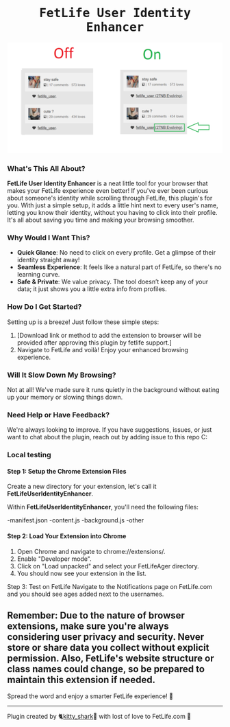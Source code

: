 <h1 align="center" style="font-family: 'JetBrains Mono', monospace;">FetLife User Identity Enhancer</h1>

<p align="center">
  <img src="preview/preview.png" alt="FetLife User Identity Enhancer"/>
</p>

### What's This All About?

**FetLife User Identity Enhancer** is a neat little tool for your browser that makes your FetLife experience even better! If you've ever been curious about someone's identity while scrolling through FetLife, this plugin's for you. With just a simple setup, it adds a little hint next to every user's name, letting you know their identity, without you having to click into their profile. It's all about saving you time and making your browsing smoother.

### Why Would I Want This? 

- **Quick Glance**: No need to click on every profile. Get a glimpse of their identity straight away!
- **Seamless Experience**: It feels like a natural part of FetLife, so there's no learning curve.
- **Safe & Private**: We value privacy. The tool doesn’t keep any of your data; it just shows you a little extra info from profiles.

### How Do I Get Started?

Setting up is a breeze! Just follow these simple steps:

1. [Download link or method to add the extension to browser will be provided after approving this plugin by fetlife support.]
2. Navigate to FetLife and voilà! Enjoy your enhanced browsing experience.

### Will It Slow Down My Browsing?

Not at all! We've made sure it runs quietly in the background without eating up your memory or slowing things down.

### Need Help or Have Feedback?

We're always looking to improve. If you have suggestions, issues, or just want to chat about the plugin, reach out by adding issue to this repo C: 

### Local testing 

#### Step 1: Setup the Chrome Extension Files
Create a new directory for your extension, let's call it **FetLifeUserIdentityEnhancer**.

Within **FetLifeUserIdentityEnhancer**, you'll need the following files:

-manifest.json
-content.js
-background.js
-other

#### Step 2: Load Your Extension into Chrome
1. Open Chrome and navigate to chrome://extensions/.
1. Enable "Developer mode".
1. Click on "Load unpacked" and select your FetLifeAger directory.
1. You should now see your extension in the list.

Step 3: Test on FetLife
Navigate to the Notifications page on FetLife.com and you should see ages added next to the usernames.

Remember: Due to the nature of browser extensions, make sure you're always considering user privacy and security. Never store or share data you collect without explicit permission. Also, FetLife's website structure or class names could change, so be prepared to maintain this extension if needed.
---

Spread the word and enjoy a smarter FetLife experience! 🌟

--- 

Plugin created by 🐈[kitty_shark](https://fetlife.com/users/12429798)🦈 with lost of love to FetLife.com 🥰
